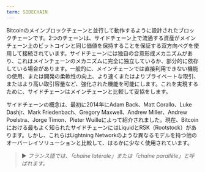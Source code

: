 ```yaml
---
term: SIDECHAIN
---
```


Bitcoinのメインブロックチェーンと並行して動作するように設計されたブロックチェーンです。2つのチェーンは、サイドチェーン上で流通する資産がメインチェーン上のビットコインと同じ価値を保持することを保証する双方向ペグを使用して接続されています。サイドチェーンには独自の合意形成メカニズムがあり、これはメインチェーンのメカニズムに完全に独立しているか、部分的に依存している場合があります。一般的に、メインチェーンでは直接利用できない機能の使用、または開発の柔軟性の向上、より速くまたはよりプライベートな取引、またはより高い取引容量など、強化された機能を可能にします。これを実現するために、サイドチェーンはメインチェーンと比較して妥協をします。

サイドチェーンの概念は、最初に2014年にAdam Back、Matt Corallo、Luke Dashjr、Mark Friedenbach、Gregory Maxwell、Andrew Miller、Andrew Poelstra、Jorge Timon、Pieter Wuilleによって紹介されました。現在、Bitcoinにおける最もよく知られたサイドチェーンにはLiquidとRSK（Rootstock）があります。しかし、これらはLightning Networkのような異なるモデルを持つ他のオーバーレイソリューションと比較して、はるかに少なく使用されています。

> ► *フランス語では、「chaîne latérale」または「chaîne parallèle」と呼ばれます。*